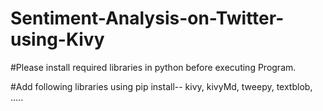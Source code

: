 # Sentiment-Analysis-on-Twitter-using-Kivy

#Please install required libraries in python before executing Program.

#Add following libraries using  pip install--
      kivy, kivyMd, tweepy, textblob, .....

